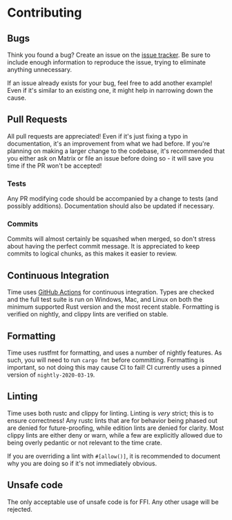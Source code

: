 # Contributing

## Bugs

Think you found a bug? Create an issue on the [issue tracker]. Be sure to include enough information to reproduce the issue, trying to eliminate anything unnecessary.

If an issue already exists for your bug, feel free to add another example! Even if it's similar to an existing one, it might help in narrowing down the cause.

## Pull Requests

All pull requests are appreciated! Even if it's just fixing a typo in documentation, it's an improvement from what we had before. If you're planning on making a larger change to the codebase, it's recommended that you either ask on Matrix or file an issue before doing so - it will save you time if the PR won't be accepted!

### Tests

Any PR modifying code should be accompanied by a change to tests (and possibly additions). Documentation should also be updated if necessary.

### Commits

Commits will almost certainly be squashed when merged, so don't stress about having the perfect commit message. It is appreciated to keep commits to logical chunks, as this makes it easier to review.

## Continuous Integration

Time uses [GitHub Actions] for continuous integration. Types are checked and the full test suite is run on Windows, Mac, and Linux on both the minimum supported Rust version and the most recent stable. Formatting is verified on nightly, and clippy lints are verified on stable.

## Formatting

Time uses rustfmt for formatting, and uses a number of nightly features. As such, you will need to run `cargo fmt` before committing. Formatting is important, so not doing this may cause CI to fail! CI currently uses a pinned version of `nightly-2020-03-19`.

## Linting

Time uses both rustc and clippy for linting. Linting is _very_ strict; this is to ensure correctness! Any rustc lints that are for behavior being phased out are denied for future-proofing, while edition lints are denied for clarity. Most clippy lints are either deny or warn, while a few are explicitly allowed due to being overly pedantic or not relevant to the time crate.

If you are overriding a lint with `#[allow()]`, it is recommended to document why you are doing so if it's not immediately obvious.

## Unsafe code

The only acceptable use of unsafe code is for FFI. Any other usage will be rejected.

[issue tracker]: https://github.com/time-rs/time/issues/new
[GitHub Actions]: https://github.com/features/actions
